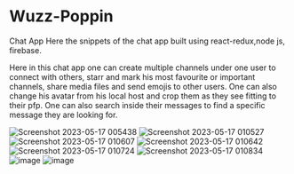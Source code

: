 # Wuzz-Poppin
Chat App
Here the snippets of the chat app built using react-redux,node js, firebase.

Here in this chat app one can create multiple channels under one user to connect with others, starr and mark his most favourite or important channels, share media files
and send emojis to other users. One can also change his avatar from his local host and crop them as they see fitting to their pfp. One can also search inside their messages to find a specific message they are looking for.


![Screenshot 2023-05-17 005438](https://github.com/Aveiro11/Wuzz-Poppin/assets/74791612/71b800af-e66a-4202-96dc-9b666900a707)
![Screenshot 2023-05-17 010527](https://github.com/Aveiro11/Wuzz-Poppin/assets/74791612/9bfb5b79-0913-4aec-ac8a-d15ff211c5c5)
![Screenshot 2023-05-17 010607](https://github.com/Aveiro11/Wuzz-Poppin/assets/74791612/3635ce4f-e40f-44fb-9dc8-4ebdb5761909)
![Screenshot 2023-05-17 010642](https://github.com/Aveiro11/Wuzz-Poppin/assets/74791612/25a05cbc-97f6-4bc7-a441-c6820a35e881)
![Screenshot 2023-05-17 010724](https://github.com/Aveiro11/Wuzz-Poppin/assets/74791612/607a0fea-5cc2-4262-a4e5-57540914aa67)
![Screenshot 2023-05-17 010834](https://github.com/Aveiro11/Wuzz-Poppin/assets/74791612/22af08d0-026a-43d5-8fc3-0ad9a44daf4c)
![image](https://github.com/Aveiro11/Wuzz-Poppin/assets/74791612/b84c7fa7-628d-49ca-97a4-432fb7d3f0d1)
![image](https://github.com/Aveiro11/Wuzz-Poppin/assets/74791612/4a54c294-05da-482c-a870-aaff3a51cbbf)
